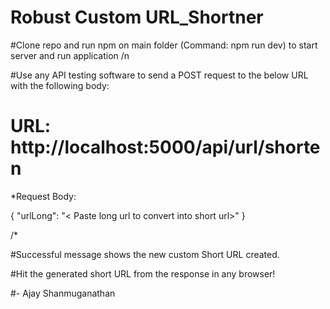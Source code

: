 # Robust Custom URL_Shortner

#Clone repo and run npm on main folder (Command: npm run dev) to start server and run application
/n

#Use any API testing software to send a POST request to the below URL with the following body:

# URL: http://localhost:5000/api/url/shorten

*Request Body:

{
	"urlLong": "< Paste long url to convert into short url>"
}

/*

#Successful message shows the new custom Short URL created.

#Hit the generated short URL from the response in any browser!

#- Ajay Shanmuganathan
